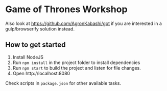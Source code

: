 # Game of Thrones Workshop
Also look at https://github.com/AgronKabashi/got if you are interested in a gulp/browserify solution instead.

## How to get started
1. Install NodeJS
1. Run `npm install` in the project folder to install dependencies
1. Run `npm start` to build the project and listen for file changes.
1. Open http://localhost:8080

Check scripts in `package.json` for other available tasks.
